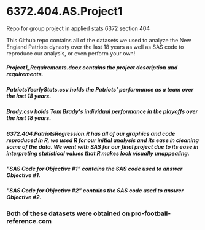 # 6372.404.AS.Project1
Repo for group project in applied stats 6372 section 404

This Github repo contains all of the datasets we used to analyze the New England Patriots dynasty over the last 18 years as well as SAS code to reproduce our analysis, or even perform your own!

##### Project1_Requirements.docx contains the project description and requirements.

##### PatriotsYearlyStats.csv holds the Patriots' performance as a team over the last 18 years.
##### Brady.csv holds Tom Brady's individual performance in the playoffs over the last 18 years.

##### 6372.404.PatriotsRegression.R has all of our graphics and code reproduced in R, we used R for our initial analysis and its ease in cleaning some of the data.  We went with SAS for our final project due to its ease in interpreting statistical values that R makes look visually unappealing.

##### "SAS Code for Objective #1" contains the SAS code used to answer Objective #1.
##### "SAS Code for Objective #2" contains the SAS code used to answer Objective #2.

### Both of these datasets were obtained on pro-football-reference.com
